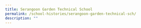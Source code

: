 ```yaml
---
title: Serangoon Garden Technical School
permalink: /school-histories/serangoon-garden-technical-sch/
description: ""
---
```

